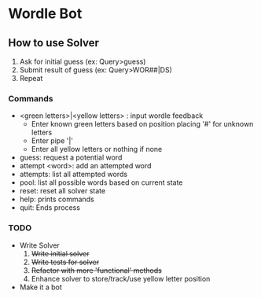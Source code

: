 # Wordle Bot

## How to use Solver
1. Ask for initial guess (ex: Query>guess)
2. Submit result of guess (ex: Query>WOR##|DS)
3. Repeat

### Commands
- \<green letters\>|\<yellow letters\> : input wordle feedback
    - Enter known green letters based on position placing '#' for unknown letters
    - Enter pipe '|'
    - Enter all yellow letters or nothing if none
- guess: request a potential word
- attempt \<word\>: add an attempted word 
- attempts: list all attempted words
- pool: list all possible words based on current state
- reset: reset all solver state
- help: prints commands
- quit: Ends process

### TODO
* Write Solver
    1. ~~Write initial solver~~
    2. ~~Write tests for solver~~
    3. ~~Refactor with more 'functional' methods~~
    4. Enhance solver to store/track/use yellow letter position
* Make it a bot

